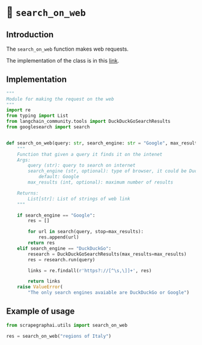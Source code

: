 # 🪮 `search_on_web`

## Introduction
The `search_on_web` function makes web requests.

The implementation of the class is in this [link](https://github.com/VinciGit00/Scrapegraph-ai/blob/main/scrapegraphai/utils/research_web.py).

## Implementation

```python
""" 
Module for making the request on the web
"""
import re
from typing import List
from langchain_community.tools import DuckDuckGoSearchResults
from googlesearch import search


def search_on_web(query: str, search_engine: str = "Google", max_results: int = 10) -> List[str]:
    """ 
    Function that given a query it finds it on the intenet
    Args:
        query (str): query to search on internet
        search_engine (str, optional): type of browser, it could be DuckDuckGo or Google,
            default: Google
        max_results (int, optional): maximum number of results

    Returns:
        List[str]: List of strings of web link
    """

    if search_engine == "Google":
        res = []

        for url in search(query, stop=max_results):
            res.append(url)
        return res
    elif search_engine == "DuckDuckGo":
        research = DuckDuckGoSearchResults(max_results=max_results)
        res = research.run(query)

        links = re.findall(r'https?://[^\s,\]]+', res)

        return links
    raise ValueError(
        "The only search engines avaiable are DuckDuckGo or Google")
```

## Example of usage
```python
from scrapegraphai.utils import search_on_web

res = search_on_web("regions of Italy")
```